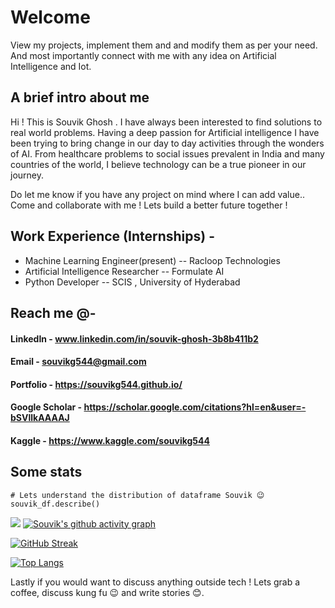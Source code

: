 # Welcome
View my projects, implement them and and modify them as per your need. And most importantly connect
with me with any idea on Artificial Intelligence and Iot. 
## A brief intro about me

Hi ! This is Souvik Ghosh . I have always been interested to find solutions to real world problems. Having a deep passion for Artificial intelligence I have been trying
to bring change in our day to day activities through the wonders of AI. From healthcare problems to social issues prevalent in India and many countries of the world, I believe technology can be a true pioneer in our journey.

Do let me know if you have any project on mind where I can add value..
Come and collaborate with me ! Lets build a better future together !

## Work Experience (Internships) -
- Machine Learning Engineer(present) -- Racloop Technologies           
- Artificial Intelligence Researcher -- Formulate AI
- Python Developer                   -- SCIS , University of Hyderabad  

## Reach me @-
#### LinkedIn                        - www.linkedin.com/in/souvik-ghosh-3b8b411b2

#### Email                           - souvikg544@gmail.com

#### Portfolio                       - https://souvikg544.github.io/

#### Google Scholar                  - https://scholar.google.com/citations?hl=en&user=-bSVllkAAAAJ

#### Kaggle                          - https://www.kaggle.com/souvikg544


## Some stats
```
# Lets understand the distribution of dataframe Souvik 😉
souvik_df.describe()
```

![](https://komarev.com/ghpvc/?username=souvikg544&label=PROFILE+VIEWS)
[![Souvik's github activity graph](https://activity-graph.herokuapp.com/graph?username=souvikg544&theme=dracula)](https://github.com/ashutosh00710/github-readme-activity-graph)


[![GitHub Streak](http://github-readme-streak-stats.herokuapp.com?user=souvikg544&theme=dark&background=000000)](https://git.io/streak-stats)

[![Top Langs](https://github-readme-stats.vercel.app/api/top-langs/?username=souvikg544)](https://github.com/anuraghazra/github-readme-stats)

Lastly if you would want to discuss anything outside tech ! 
Lets grab a coffee, discuss kung fu 😉 and write stories 😊.
